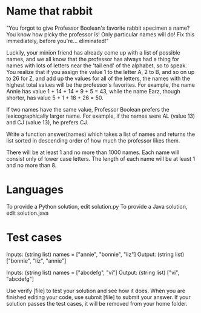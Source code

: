 Name that rabbit
================

"You forgot to give Professor Boolean's favorite rabbit specimen a name? You know how picky the professor is! Only particular names will do! Fix this immediately, before you're... eliminated!"

Luckily, your minion friend has already come up with a list of possible names, and we all know that the professor has always had a thing for names with lots of letters near the 'tail end' of the alphabet, so to speak. You realize that if you assign the value 1 to the letter A, 2 to B, and so on up to 26 for Z, and add up the values for all of the letters, the names with the highest total values will be the professor's favorites. For example, the name Annie has value 1 + 14 + 14 + 9 + 5 = 43, while the name Earz, though shorter, has value 5 + 1 + 18 + 26 = 50. 

If two names have the same value, Professor Boolean prefers the lexicographically larger name. For example, if the names were AL (value 13) and CJ (value 13), he prefers CJ.

Write a function answer(names) which takes a list of names and returns the list sorted in descending order of how much the professor likes them. 

There will be at least 1 and no more than 1000 names. 
Each name will consist only of lower case letters. The length of each name will be at least 1 and no more than 8.

Languages
=========

To provide a Python solution, edit solution.py
To provide a Java solution, edit solution.java

Test cases
==========

Inputs:
    (string list) names = ["annie", "bonnie", "liz"]
Output:
    (string list) ["bonnie", "liz", "annie"]

Inputs:
    (string list) names = ["abcdefg", "vi"]
Output:
    (string list) ["vi", "abcdefg"]

Use verify [file] to test your solution and see how it does. When you are finished editing your code, use submit [file] to submit your answer. If your solution passes the test cases, it will be removed from your home folder.